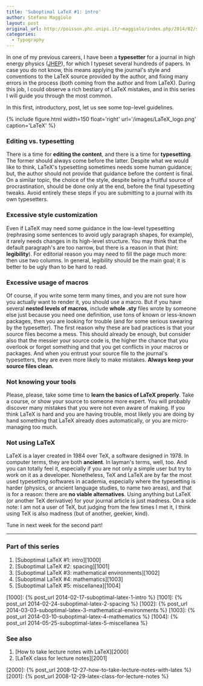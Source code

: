 ```yaml
---
title: 'Suboptimal LaTeX #1: intro'
author: Stefano Maggiolo
layout: post
original_url: http://poisson.phc.unipi.it/~maggiolo/index.php/2014/02/suboptimal-latex-1-intro/
categories:
  - Typography
---
```

In one of my previous careers, I have been a **typesetter** for a journal in high energy physics ([JHEP][1]), for which I typeset several hundreds of papers. In case you do not know, this means applying the journal's style and conventions to the LaTeX source provided by the author, and fixing many errors in the process (both coming from the author and from LaTeX). During this job, I could observe a rich bestiary of LaTeX mistakes, and in this series I will guide you through the most common.

 [1]: http://jhep.sissa.it

<!--more-->

In this first, introductory, post, let us see some top-level guidelines.

{% include figure.html width=150 float='right' url='/images/LaTeX_logo.png' caption='LaTeX' %}

### Editing vs. typesetting

There is a time for **editing the content**, and there is a time for **typesetting**. The former should always come before the latter. Despite what we would like to think, LaTeX's typesetting sometimes needs some human guidance; but, the author should not provide that guidance before the content is final. On a similar topic, the choice of the style, despite being a fruitful source of procrastination, should be done only at the end, before the final typesetting tweaks. Avoid entirely these steps if you are submitting to a journal with its own typesetters.

### Excessive style customization

Even if LaTeX may need some guidance in the low-level typesetting (rephrasing some sentences to avoid ugly paragraph shapes, for example), it rarely needs changes in its high-level structure. You may think that the default paragraph's are too narrow, but there is a reason in that (hint: **legibility**). For editorial reason you may need to fill the page much more: then use two columns. In general, legibility should be the main goal; it is better to be ugly than to be hard to read.

### Excessive usage of macros

Of course, if you write some term many times, and you are not sure how you actually want to render it, you should use a macro. But if you have several **nested levels of macros**, include **whole .sty** files wrote by someone else just because you need one definition, use tons of known or less-known packages, then you are looking for trouble (and for some serious swearing by the typesetter). The first reason why these are bad practices is that your source files become a mess. This should already be enough, but consider also that the messier your source code is, the higher the chance that you overlook or forget something and that you get conflicts in your macros or packages. And when you entrust your source file to the journal's typesetters, they are even more likely to make mistakes. **Always keep your source files clean.**

### Not knowing your tools

Please, please, take some time to **learn the basics of LaTeX properly**. Take a course, or show your source to someone more expert. You will probably discover many mistakes that you were not even aware of making. If you think LaTeX is hard and you are having trouble, most likely you are doing by hand something that LaTeX already does automatically, or you are micro-managing too much.

### Not using LaTeX

LaTeX is a layer created in 1984 over TeX, a software designed in 1978. In computer terms, they are both **ancient**. In layman's terms, well, too. And you can totally feel it, especially if you are not only a simple user but try to work on it as a developer. Nonetheless, TeX and LaTeX are by far the most used typesetting softwares in academia, especially where the typesetting is harder (physics, or ancient language studies, to name two areas), and that is for a reason: there are **no viable alternatives**. Using anything but LaTeX (or another TeX derivative) for your journal article is just madness. On a side note: I am not a user of TeX, but judging from the few times I met it, I think using TeX is also madness (but of another, geekier, kind).

Tune in next week for the second part!

<!-- DO NOT EDIT BELOW THIS LINE -->
* * *

### Part of this series

1. [Suboptimal LaTeX #1: intro][1000]
1. [Suboptimal LaTeX #2: spacing][1001]
1. [Suboptimal LaTeX #3: mathematical environments][1002]
1. [Suboptimal LaTeX #4: mathematics][1003]
1. [Suboptimal LaTeX #5: miscellanea][1004]

 [1000]: {% post_url 2014-02-17-suboptimal-latex-1-intro %}
 [1001]: {% post_url 2014-02-24-suboptimal-latex-2-spacing %}
 [1002]: {% post_url 2014-03-03-suboptimal-latex-3-mathematical-environments %}
 [1003]: {% post_url 2014-03-10-suboptimal-latex-4-mathematics %}
 [1004]: {% post_url 2014-05-25-suboptimal-latex-5-miscellanea %}


### See also

1. [How to take lecture notes with LaTeX][2000]
1. [LaTeX class for lecture notes][2001]

 [2000]: {% post_url 2008-12-27-how-to-take-lecture-notes-with-latex %}
 [2001]: {% post_url 2008-12-29-latex-class-for-lecture-notes %}
